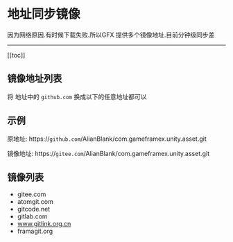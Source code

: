# 地址同步镜像

因为网络原因.有时候下载失败.所以GFX 提供多个镜像地址.目前分钟级同步差

---

[[toc]]

## 镜像地址列表

将 地址中的 `github.com`  换成以下的任意地址都可以

## 示例

原地址:  https://`github.com`/AlianBlank/com.gameframex.unity.asset.git

镜像地址: https://`gitee.com`/AlianBlank/com.gameframex.unity.asset.git

## 镜像列表

- gitee.com
- atomgit.com
- gitcode.net
- gitlab.com
- www.gitlink.org.cn
- framagit.org

